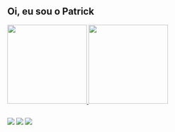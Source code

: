 ## Oi, eu sou o Patrick
<div>
  <a href="https://github.com/PatrickSMartins">
  <img height="180em" src="https://github-readme-stats.vercel.app/api?username=PatrickSMartins&show_icons=true&theme=dark&include_all_commits=true&count_private=true"/>
  <img height="180em" src="https://github-readme-stats.vercel.app/api/top-langs/?username=PatrickSMartins&layout=compact&langs_count=7&theme=dark"/>
</div>

##

<div>  
  <a href="https://instagram.com/patrick_s.m" target="_blank"><img src="https://img.shields.io/badge/-Instagram-%23E4405F?style=for-the-badge&logo=instagram&logoColor=white" target="_blank"></a>
  <a href = "mailto:patricksteolamartins3@gmail.com"><img src="https://img.shields.io/badge/-Gmail-%23333?style=for-the-badge&logo=gmail&logoColor=white" target="_blank"></a>
  <a href="https://www.linkedin.com/in/patrick-martins-725aa6231" target="_blank"><img src="https://img.shields.io/badge/-LinkedIn-%230077B5?style=for-the-badge&logo=linkedin&logoColor=white" target="_blank"></a>  
</div>
